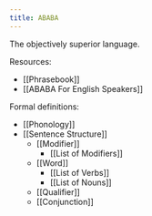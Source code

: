 ```yaml
---
title: ABABA
---
```

The objectively superior language.

Resources:
- [[Phrasebook]]
- [[ABABA For English Speakers]]

Formal definitions:
- [[Phonology]]
- [[Sentence Structure]]
	- [[Modifier]]
		- [[List of Modifiers]]
	- [[Word]]
		- [[List of Verbs]]
		- [[List of Nouns]]
	- [[Qualifier]]
	- [[Conjunction]]
